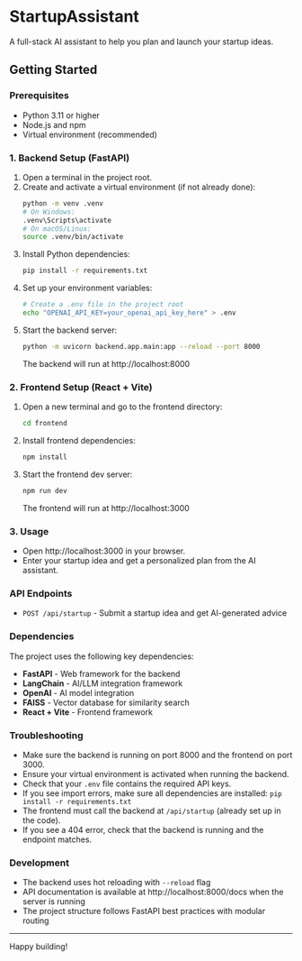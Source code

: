 # StartupAssistant

A full-stack AI assistant to help you plan and launch your startup ideas.

## Getting Started

### Prerequisites
- Python 3.11 or higher
- Node.js and npm
- Virtual environment (recommended)

### 1. Backend Setup (FastAPI)

1. Open a terminal in the project root.
2. Create and activate a virtual environment (if not already done):
   ```sh
   python -m venv .venv
   # On Windows:
   .venv\Scripts\activate
   # On macOS/Linux:
   source .venv/bin/activate
   ```
3. Install Python dependencies:
   ```sh
   pip install -r requirements.txt
   ```
4. Set up your environment variables:
   ```sh
   # Create a .env file in the project root
   echo "OPENAI_API_KEY=your_openai_api_key_here" > .env
   ```
5. Start the backend server:
   ```sh
   python -m uvicorn backend.app.main:app --reload --port 8000
   ```
   The backend will run at http://localhost:8000

### 2. Frontend Setup (React + Vite)

1. Open a new terminal and go to the frontend directory:
   ```sh
   cd frontend
   ```
2. Install frontend dependencies:
   ```sh
   npm install
   ```
3. Start the frontend dev server:
   ```sh
   npm run dev
   ```
   The frontend will run at http://localhost:3000

### 3. Usage
- Open http://localhost:3000 in your browser.
- Enter your startup idea and get a personalized plan from the AI assistant.

### API Endpoints
- `POST /api/startup` - Submit a startup idea and get AI-generated advice

### Dependencies
The project uses the following key dependencies:
- **FastAPI** - Web framework for the backend
- **LangChain** - AI/LLM integration framework
- **OpenAI** - AI model integration
- **FAISS** - Vector database for similarity search
- **React + Vite** - Frontend framework

### Troubleshooting
- Make sure the backend is running on port 8000 and the frontend on port 3000.
- Ensure your virtual environment is activated when running the backend.
- Check that your `.env` file contains the required API keys.
- If you see import errors, make sure all dependencies are installed: `pip install -r requirements.txt`
- The frontend must call the backend at `/api/startup` (already set up in the code).
- If you see a 404 error, check that the backend is running and the endpoint matches.

### Development
- The backend uses hot reloading with `--reload` flag
- API documentation is available at http://localhost:8000/docs when the server is running
- The project structure follows FastAPI best practices with modular routing

---

Happy building!